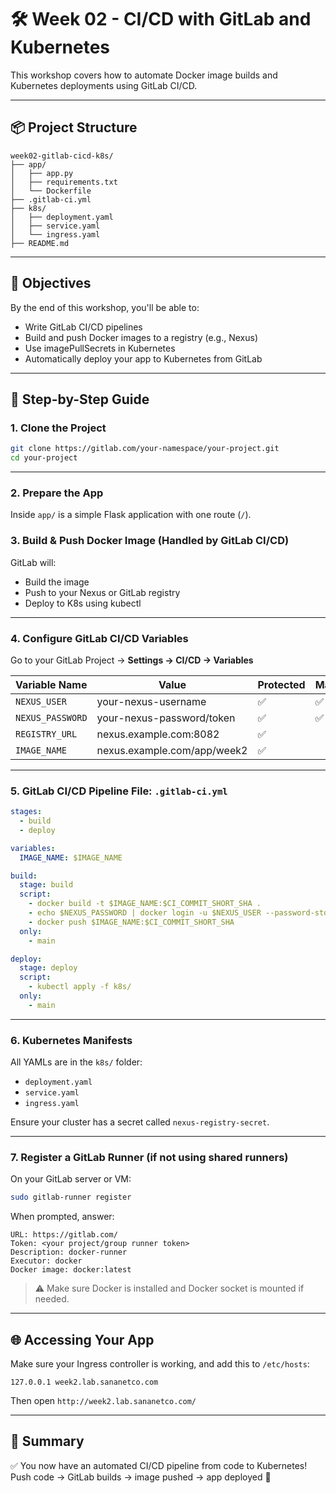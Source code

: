 # 🛠️ Week 02 - CI/CD with GitLab and Kubernetes

This workshop covers how to automate Docker image builds and Kubernetes deployments using GitLab CI/CD.

---

## 📦 Project Structure

```
week02-gitlab-cicd-k8s/
├── app/
│   ├── app.py
│   ├── requirements.txt
│   └── Dockerfile
├── .gitlab-ci.yml
├── k8s/
│   ├── deployment.yaml
│   ├── service.yaml
│   └── ingress.yaml
├── README.md
```

---

## 🎯 Objectives

By the end of this workshop, you'll be able to:
- Write GitLab CI/CD pipelines
- Build and push Docker images to a registry (e.g., Nexus)
- Use imagePullSecrets in Kubernetes
- Automatically deploy your app to Kubernetes from GitLab

---

## 🚀 Step-by-Step Guide

### 1. Clone the Project

```bash
git clone https://gitlab.com/your-namespace/your-project.git
cd your-project
```

---

### 2. Prepare the App

Inside `app/` is a simple Flask application with one route (`/`).

### 3. Build & Push Docker Image (Handled by GitLab CI/CD)

GitLab will:
- Build the image
- Push to your Nexus or GitLab registry
- Deploy to K8s using kubectl

---

### 4. Configure GitLab CI/CD Variables

Go to your GitLab Project → **Settings → CI/CD → Variables**

| Variable Name       | Value                        | Protected | Masked |
|---------------------|------------------------------|-----------|--------|
| `NEXUS_USER`        | your-nexus-username          | ✅        | ✅     |
| `NEXUS_PASSWORD`    | your-nexus-password/token    | ✅        | ✅     |
| `REGISTRY_URL`      | nexus.example.com:8082       | ✅        |        |
| `IMAGE_NAME`        | nexus.example.com/app/week2  | ✅        |        |

---

### 5. GitLab CI/CD Pipeline File: `.gitlab-ci.yml`

```yaml
stages:
  - build
  - deploy

variables:
  IMAGE_NAME: $IMAGE_NAME

build:
  stage: build
  script:
    - docker build -t $IMAGE_NAME:$CI_COMMIT_SHORT_SHA .
    - echo $NEXUS_PASSWORD | docker login -u $NEXUS_USER --password-stdin $REGISTRY_URL
    - docker push $IMAGE_NAME:$CI_COMMIT_SHORT_SHA
  only:
    - main

deploy:
  stage: deploy
  script:
    - kubectl apply -f k8s/
  only:
    - main
```

---

### 6. Kubernetes Manifests

All YAMLs are in the `k8s/` folder:
- `deployment.yaml`
- `service.yaml`
- `ingress.yaml`

Ensure your cluster has a secret called `nexus-registry-secret`.

---

### 7. Register a GitLab Runner (if not using shared runners)

On your GitLab server or VM:

```bash
sudo gitlab-runner register
```

When prompted, answer:

```
URL: https://gitlab.com/
Token: <your project/group runner token>
Description: docker-runner
Executor: docker
Docker image: docker:latest
```

> ⚠️ Make sure Docker is installed and Docker socket is mounted if needed.

---

## 🌐 Accessing Your App

Make sure your Ingress controller is working, and add this to `/etc/hosts`:

```
127.0.0.1 week2.lab.sananetco.com
```

Then open `http://week2.lab.sananetco.com/`

---

## 🧠 Summary

✅ You now have an automated CI/CD pipeline from code to Kubernetes!  
Push code → GitLab builds → image pushed → app deployed 🚀
